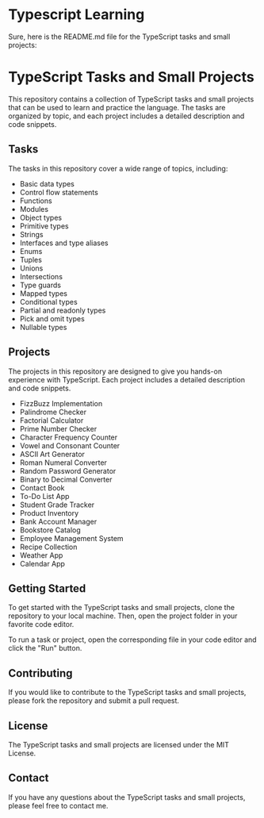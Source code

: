 # Typescript Learning

Sure, here is the README.md file for the TypeScript tasks and small projects:

# TypeScript Tasks and Small Projects

This repository contains a collection of TypeScript tasks and small projects that can be used to learn and practice the language. The tasks are organized by topic, and each project includes a detailed description and code snippets.

## Tasks

The tasks in this repository cover a wide range of topics, including:

- Basic data types
- Control flow statements
- Functions
- Modules
- Object types
- Primitive types
- Strings
- Interfaces and type aliases
- Enums
- Tuples
- Unions
- Intersections
- Type guards
- Mapped types
- Conditional types
- Partial and readonly types
- Pick and omit types
- Nullable types

## Projects

The projects in this repository are designed to give you hands-on experience with TypeScript. Each project includes a detailed description and code snippets.

- FizzBuzz Implementation
- Palindrome Checker
- Factorial Calculator
- Prime Number Checker
- Character Frequency Counter
- Vowel and Consonant Counter
- ASCII Art Generator
- Roman Numeral Converter
- Random Password Generator
- Binary to Decimal Converter
- Contact Book
- To-Do List App
- Student Grade Tracker
- Product Inventory
- Bank Account Manager
- Bookstore Catalog
- Employee Management System
- Recipe Collection
- Weather App
- Calendar App

## Getting Started

To get started with the TypeScript tasks and small projects, clone the repository to your local machine. Then, open the project folder in your favorite code editor.

To run a task or project, open the corresponding file in your code editor and click the "Run" button.

## Contributing

If you would like to contribute to the TypeScript tasks and small projects, please fork the repository and submit a pull request.

## License

The TypeScript tasks and small projects are licensed under the MIT License.

## Contact

If you have any questions about the TypeScript tasks and small projects, please feel free to contact me.
